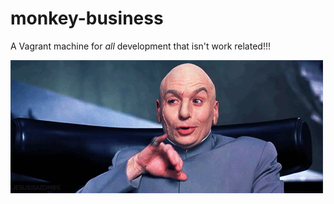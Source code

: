 # monkey-business

A Vagrant machine for _all_ development that isn't work related!!!

![](evil-world-dominance-laughter.gif)
